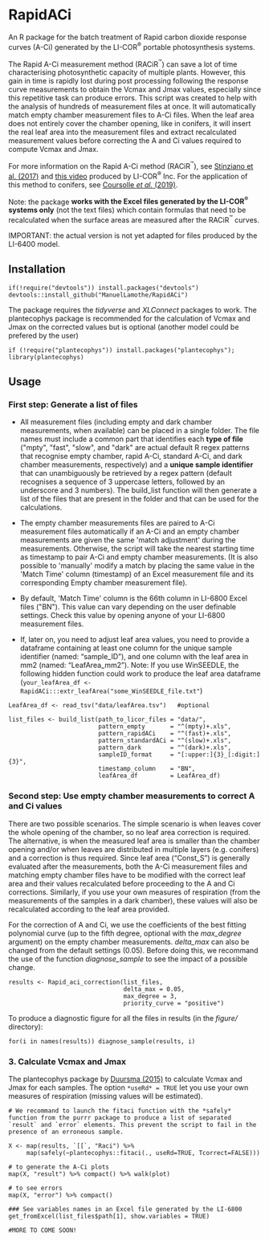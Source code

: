 # RapidACi

An R package for the batch treatment of Rapid carbon dioxide response curves (A-Ci) generated by the LI-COR<sup>&reg;</sup> portable photosynthesis systems.    

The Rapid A-Ci measurement method (RACiR<sup>&trade;</sup>) can save a lot of time characterising photosynthetic capacity of multiple plants. However, this gain in time is rapidly lost during post processing following the response curve measurements to obtain the Vcmax and Jmax values, especially since this repetitive task can produce errors. This script was created to help with the analysis of hundreds of measurement files at once. It will automatically match empty chamber measurement files to A-Ci files. When the leaf area does not entirely cover the chamber opening, like in conifers, it will insert the real leaf area into the measurement files and extract recalculated measurement values before correcting the A and Ci values required to compute Vcmax and Jmax. 

For more information on the Rapid A-Ci method (RACiR<sup>&trade;</sup>), see [Stinziano et al. (2017)](https://onlinelibrary.wiley.com/doi/full/10.1111/pce.12911) and [this video](https://www.licor.com/env/support/LI-6800/videos/fast-a-ci-curves.html) produced by LI-COR<sup>&reg;</sup> Inc. For the application of this method to conifers, see [Coursolle _et al._ (2019)](https://www.frontiersin.org/articles/10.3389/fpls.2019.01276/abstract).  

Note: the package __works with the Excel files generated by the LI-COR<sup>&reg;</sup> systems only__ (not the text files) which contain formulas that need to be recalculated when the surface areas are measured after the RACiR<sup>&trade;</sup> curves.    

IMPORTANT: the actual version is not yet adapted for files produced by the LI-6400 model.     

## Installation     

```{r}
if(!require("devtools")) install.packages("devtools")    
devtools::install_github("ManuelLamothe/RapidACi")     
```
The package requires the _tidyverse_ and _XLConnect_ packages to work. The plantecophys package is recommended for the calculation of Vcmax and Jmax on the corrected values but is optional (another model could be prefered by the user)

```{r}
if (!require("plantecophys")) install.packages("plantecophys"); library(plantecophys)
```

## Usage       

### First step: Generate a list of files

- All measurement files (including empty and dark chamber measurements, when available) can be placed in a single folder. The file names must include a common part that identifies each **type of file** ("mpty", "fast", "slow", and "dark" are actual default R regex patterns that recognise empty chamber, rapid A-Ci, standard A-Ci, and dark chamber measurements, respectively) and a **unique sample identifier** that can unambiguously be retrieved by a regex pattern (default recognises a sequence of 3 uppercase letters, followed by an underscore and 3 numbers). The build_list function will then generate a list of the files that are present in the folder and that can be used for the calculations.  
    
- The empty chamber measurements files are paired to A-Ci measurement files automatically if an A-Ci and an empty chamber measurements are given the same 'match adjustment' during the measurements. Otherwise, the script will take the nearest starting time as timestamp to pair A-Ci and empty chamber measurements. (It is also possible to 'manually' modify a match by placing the same value in the 'Match Time' column (timestamp) of an Excel measurement file and its corresponding Empty chamber measurement file).

- By default, 'Match Time' column is the 66th column in LI-6800 Excel files ("BN"). This value can vary depending on the user definable settings. Check this value by opening anyone of your LI-6800 measurement files.

- If, later on, you need to adjust leaf area values, you need to provide a dataframe containing at least one column for the unique sample identifier (named: “sample_ID”), and one column with the leaf area in mm2 (named: “LeafArea_mm2”). Note: If you use WinSEEDLE, the following hidden function could work to produce the leaf area dataframe (`your_leafArea_df <- RapidACi:::extr_leafArea("some_WinSEEDLE_file.txt"`)


```{r}
LeafArea_df <- read_tsv("data/leafArea.tsv")   #optional

list_files <- build_list(path_to_licor_files = "data/",
                         pattern_empty       = "^(mpty)+.xls",      
                         pattern_rapidACi    = "^(fast)+.xls",      
                         pattern_standardACi = "^(slow)+.xls",      
                         pattern_dark        = "^(dark)+.xls",
                         sampleID_format     = "[:upper:]{3}_[:digit:]{3}",
                         timestamp_column    = "BN",
                         leafArea_df         = LeafArea_df)    
```

### Second step: Use empty chamber measurements to correct A and Ci values

There are two possible scenarios. The simple scenario is when leaves cover the whole opening of the chamber, so no leaf area correction is required. The alternative, is when the measured leaf area is smaller than the chamber opening and/or when leaves are distributed in multiple layers (e.g. conifers) and a correction is thus required. Since leaf area (“Const_S”) is generally evaluated after the measurements, both the A-Ci measurement files and matching empty chamber files have to be modified with the correct leaf area and their values recalculated before proceeding to the A and Ci corrections. Similarly, if you use your own measures of respiration (from the measurements of the samples in a dark chamber), these values will also be recalculated according to the leaf area provided.    

For the correction of A and Ci, we use the coefficients of the best fitting polynomial curve (up to the fifth degree, optional with the *max_degree* argument) on the empty chamber measurements. *delta_max* can also be changed from the default settings (0.05). Before doing this, we recommand the use of the function *diagnose_sample* to see the impact of a possible change.    

```{r}
results <- Rapid_aci_correction(list_files, 
                                delta_max = 0.05, 
                                max_degree = 3,
                                priority_curve = "positive")

```
To produce a diagnostic figure for all the files in results (in the _figure/_ directory):      
```{r}
for(i in names(results)) diagnose_sample(results, i)
```

### 3. Calculate Vcmax and Jmax 

The plantecophys package by [Duursma (2015)](https://journals.plos.org/plosone/article?id=10.1371/journal.pone.0143346) to calculate Vcmax and Jmax for each samples. The option `*useRd* = TRUE` let you use your own measures of respiration (missing values will be estimated).

```{r}
# We recommand to launch the fitaci function with the *safely* function from the purrr package to produce a list of separated `result` and `error` elements. This prevent the script to fail in the presence of an erroneous sample.

X <- map(results, `[[`, "Raci") %>%
     map(safely(~plantecophys::fitaci(., useRd=TRUE, Tcorrect=FALSE)))
     
# to generate the A-Ci plots
map(X, "result") %>% compact() %>% walk(plot)     

# to see errors
map(X, "error") %>% compact() 

### See variables names in an Excel file generated by the LI-6800
get_fromExcel(list_files$path[1], show.variables = TRUE)

#MORE TO COME SOON!

```

